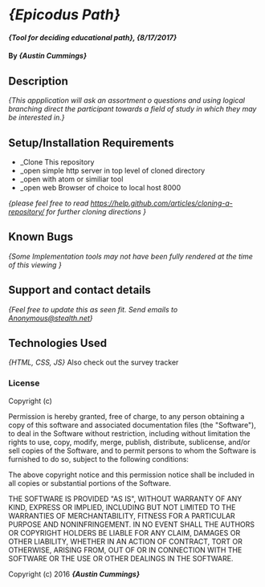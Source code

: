 # _{Epicodus Path}_

#### _{Tool for deciding educational path}, {8/17/2017}_

#### By _**{Austin Cummings}**_

## Description

_{This appplication will ask an assortment o questions and using logical branching direct the participant towards a field of study in which they may be interested in.}_

## Setup/Installation Requirements

* _Clone This repository
* _open simple http server in top level of cloned directory
* _open with atom or similiar tool
* _open web Browser of choice to local host 8000

_{please feel free to read https://help.github.com/articles/cloning-a-repository/ for further cloning directions }_

## Known Bugs

_{Some Implementation tools may not have been fully rendered at the time of this viewing }_

## Support and contact details

_{Feel free to update this as seen fit. Send emails to Anonymous@stealth.net}_

## Technologies Used

_{HTML, CSS, JS}_
Also check out the survey tracker
### License
Copyright (c) <year> <copyright holders>

Permission is hereby granted, free of charge, to any person obtaining a copy
of this software and associated documentation files (the "Software"), to deal
in the Software without restriction, including without limitation the rights
to use, copy, modify, merge, publish, distribute, sublicense, and/or sell
copies of the Software, and to permit persons to whom the Software is
furnished to do so, subject to the following conditions:

The above copyright notice and this permission notice shall be included in all
copies or substantial portions of the Software.

THE SOFTWARE IS PROVIDED "AS IS", WITHOUT WARRANTY OF ANY KIND, EXPRESS OR
IMPLIED, INCLUDING BUT NOT LIMITED TO THE WARRANTIES OF MERCHANTABILITY,
FITNESS FOR A PARTICULAR PURPOSE AND NONINFRINGEMENT. IN NO EVENT SHALL THE
AUTHORS OR COPYRIGHT HOLDERS BE LIABLE FOR ANY CLAIM, DAMAGES OR OTHER
LIABILITY, WHETHER IN AN ACTION OF CONTRACT, TORT OR OTHERWISE, ARISING FROM,
OUT OF OR IN CONNECTION WITH THE SOFTWARE OR THE USE OR OTHER DEALINGS IN THE
SOFTWARE.

Copyright (c) 2016 **_{Austin Cummings}_**

